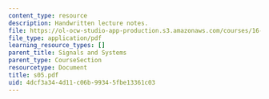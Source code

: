 ```yaml
---
content_type: resource
description: Handwritten lecture notes.
file: https://ol-ocw-studio-app-production.s3.amazonaws.com/courses/16-01-unified-engineering-i-ii-iii-iv-fall-2005-spring-2006/4dcf3a344d11c06b99345fbe13361c03_s05.pdf
file_type: application/pdf
learning_resource_types: []
parent_title: Signals and Systems
parent_type: CourseSection
resourcetype: Document
title: s05.pdf
uid: 4dcf3a34-4d11-c06b-9934-5fbe13361c03
---
```

